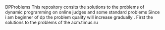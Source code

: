  DPProblems
This repository consits the solutions to the problems of dynamic programming on online judges and some standard problems
Since i am beginner of dp the problem quality will increase gradually .
First the solutions to the problems of the acm.timus.ru 
